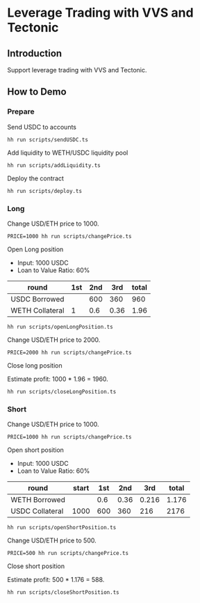 # Leverage Trading with VVS and Tectonic

## Introduction

Support leverage trading with VVS and Tectonic.

## How to Demo

### Prepare

Send USDC to accounts

```shell
hh run scripts/sendUSDC.ts
```

Add liquidity to WETH/USDC liquidity pool

```shell
hh run scripts/addLiquidity.ts 
```

Deploy the contract

```shell
hh run scripts/deploy.ts
```

### Long

Change USD/ETH price to 1000.

```shell
PRICE=1000 hh run scripts/changePrice.ts
```

Open Long position

- Input: 1000 USDC
- Loan to Value Ratio: 60%

| round           | 1st | 2nd | 3rd  | total |
|-----------------|-----|-----|------|-------|
| USDC Borrowed   |     | 600 | 360  | 960   |
| WETH Collateral | 1   | 0.6 | 0.36 | 1.96  |

```shell
hh run scripts/openLongPosition.ts 
```

Change USD/ETH price to 2000.

```shell
PRICE=2000 hh run scripts/changePrice.ts
```

Close long position

Estimate profit: 1000 * 1.96 = 1960.

```shell
hh run scripts/closeLongPosition.ts 
```

### Short

Change USD/ETH price to 1000.

```shell
PRICE=1000 hh run scripts/changePrice.ts
```

Open short position

- Input: 1000 USDC
- Loan to Value Ratio: 60%

| round           | start | 1st | 2nd  | 3rd   | total |
|-----------------|-------|-----|------|-------|-------|
| WETH Borrowed   |       | 0.6 | 0.36 | 0.216 | 1.176 |
| USDC Collateral | 1000  | 600 | 360  | 216   | 2176  |

```shell
hh run scripts/openShortPosition.ts 
```

Change USD/ETH price to 500.

```shell
PRICE=500 hh run scripts/changePrice.ts
```

Close short position

Estimate profit: 500 * 1.176 = 588.

```shell
hh run scripts/closeShortPosition.ts 
```
